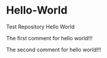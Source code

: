 # Hello-World
Test Repository Hello World

The first comment for hello world!!!

The second comment for hello world!!!
